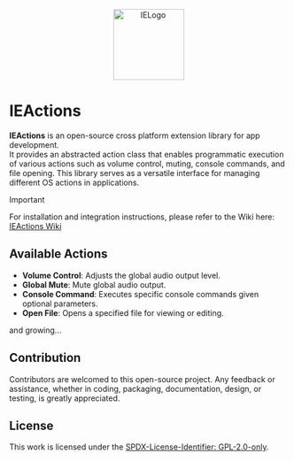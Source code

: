 <div align="center">
  <picture>
    <source media="(prefers-color-scheme: light)" srcset="https://github.com/mozahzah/IECore/raw/master/Resources/IE-Brand-Kit/IE-Logo-Alt-NoBg.png?">
    <source media="(prefers-color-scheme: dark)" srcset="https://github.com/mozahzah/IECore/raw/master/Resources/IE-Brand-Kit/IE-Logo-NoBg.png?">
  <img alt="IELogo" width="128">
  </picture>
</div>

# IEActions

**IEActions** is an open-source cross platform extension library for app development.  
It provides an abstracted action class that enables programmatic execution of various actions such as volume control, muting, console commands, and file opening. This library serves as a versatile interface for managing different OS actions in applications.

> [!IMPORTANT] 
> For installation and integration instructions, please refer to the Wiki here: [IEActions Wiki](https://github.com/mozahzah/IEActions/wiki)

## Available Actions
- **Volume Control**: Adjusts the global audio output level.
- **Global Mute**: Mute global audio output.
- **Console Command**: Executes specific console commands given optional parameters.
- **Open File**: Opens a specified file for viewing or editing.  

and growing...

## Contribution
Contributors are welcomed to this open-source project. Any feedback or assistance, whether in coding, packaging, documentation, design, or testing, is greatly appreciated. 

## License
This work is licensed under the [SPDX-License-Identifier: GPL-2.0-only](./LICENSE).
